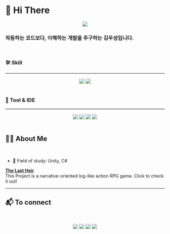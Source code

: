 <h1 align="left">👋 Hi There</h1>

<div align="center">
  <img src="https://capsule-render.vercel.app/api?type=waving&color=0:0b1d51,100:000000&height=200&section=header&text=azunox&fontSize=60&fontColor=f0e9d2&animation=fadeIn&fontAlignY=35" />
</div>


<h3 align="left">작동하는 코드보다, 이해하는 개발을 추구하는 김우성입니다.</h3>

<br>

<h3 align="left">🛠️ Skill</h3>
<hr style="border: none; border-top: 1px solid #ccc; margin: 16px 0;" />
<div align="center">
  <img src="https://img.shields.io/badge/C%23-22223b?style=for-the-badge&logo=csharp&logoColor=white"/>
  <img src="https://img.shields.io/badge/Python-22223b?style=for-the-badge&logo=python&logoColor=white"/>
</div>

<br>

<h3 align="left">🧰 Tool & IDE</h3>
<hr style="border: none; border-top: 1px solid #ccc; margin: 16px 0;" />
<div align="center">
  <img src="https://img.shields.io/badge/Unity-22223b?style=for-the-badge&logo=unity&logoColor=white"/>
  <img src="https://img.shields.io/badge/Git-22223b?style=for-the-badge&logo=git&logoColor=white"/>
  <img src="https://img.shields.io/badge/GitHub-22223b?style=for-the-badge&logo=github&logoColor=white"/>
  <img src="https://img.shields.io/badge/Figma-22223b?style=for-the-badge&logo=figma&logoColor=white"/>
</div>

<br>


## 🧑‍💻 About Me
<br>

- 🌱 Field of study: Unity, C#

**[The Last Heir](https://github.com/Team-TheLastHeir)**  
This Project is a narrative-oriented log-like action RPG game.
Click to check it out!

---

## 📬 To connect
<br>

<p align="center">
  <a href="mailto:azunox9@gmail.com"><img src="https://img.shields.io/badge/Gmail-22223b?style=for-the-badge&logo=gmail&logoColor=white"/></a>
  <a href="https://velog.io/@azunox/posts"><img src="https://img.shields.io/badge/Velog-22223b?style=for-the-badge&logo=velog&logoColor=white"/></a>
  <a href="https://daringluni.notion.site"><img src="https://img.shields.io/badge/Notion-22223b?style=for-the-badge&logo=notion&logoColor=white"/></a>
  <a href="https://instagram.com/azunox"><img src="https://img.shields.io/badge/Instagram-22223b?style=for-the-badge&logo=instagram&logoColor=white"/></a>
</p>

